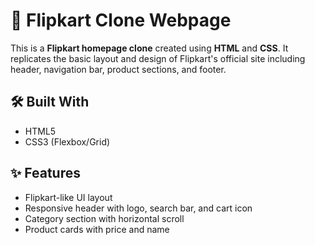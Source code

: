 # 🛒 Flipkart Clone Webpage

This is a **Flipkart homepage clone** created using **HTML** and **CSS**. It replicates the basic layout and design of Flipkart's official site including header, navigation bar, product sections, and footer.

## 🛠️ Built With

- HTML5
- CSS3 (Flexbox/Grid)

## ✨ Features

- Flipkart-like UI layout
- Responsive header with logo, search bar, and cart icon
- Category section with horizontal scroll
- Product cards with price and name



